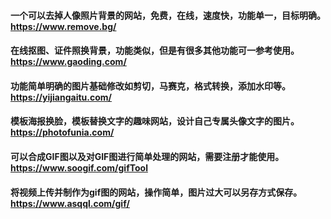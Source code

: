 #### 一个可以去掉人像照片背景的网站，免费，在线，速度快，功能单一，目标明确。https://www.remove.bg/  
#### 在线抠图、证件照换背景，功能类似，但是有很多其他功能可一参考使用。https://www.gaoding.com/  
#### 功能简单明确的图片基础修改如剪切，马赛克，格式转换，添加水印等。https://yijiangaitu.com/  
#### 模板海报换脸，模板替换文字的趣味网站，设计自己专属头像文字的图片。https://photofunia.com/  
#### 可以合成GIF图以及对GIF图进行简单处理的网站，需要注册才能使用。https://www.soogif.com/gifTool  
#### 将视频上传并制作为gif图的网站，操作简单，图片过大可以另存方式保存。https://www.asqql.com/gif/
